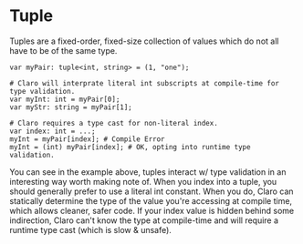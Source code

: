 # Tuple

Tuples are a fixed-order, fixed-size collection of values which do not all have to be of the same type.

```
var myPair: tuple<int, string> = (1, "one");

# Claro will interprate literal int subscripts at compile-time for type validation.
var myInt: int = myPair[0]; 
var myStr: string = myPair[1]; 

# Claro requires a type cast for non-literal index.
var index: int = ...;
myInt = myPair[index]; # Compile Error
myInt = (int) myPair[index]; # OK, opting into runtime type validation.
```

You can see in the example above, tuples interact w/ type validation in an interesting way worth making note of. When
you index into a tuple, you should generally prefer to use a literal int constant. When you do, Claro can statically
determine the type of the value you're accessing at compile time, which allows cleaner, safer code. If your index value
is hidden behind some indirection, Claro can't know the type at compile-time and will require a runtime type cast (which
is slow & unsafe).
